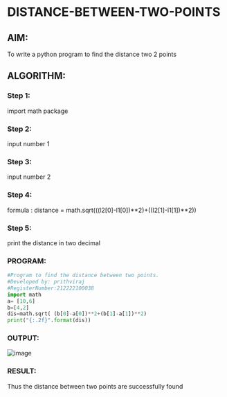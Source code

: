 # DISTANCE-BETWEEN-TWO-POINTS

## AIM:
To write a python program to find the distance two 2 points
## ALGORITHM:
### Step 1: 
import math package
### Step 2: 
input number 1
### Step 3: 
input number 2
### Step 4: 
formula : distance = math.sqrt(((l2[0]-l1[0])**2)+((l2[1]-l1[1])**2))
### Step 5: 
print the distance in two decimal
### PROGRAM:
```python
#Program to find the distance between two points.
#Developed by: prithviraj
#RegisterNumber:212222100038
import math
a= [10,6]
b=[4,2]
dis=math.sqrt( (b[0]-a[0])**2+(b[1]-a[1])**2)
print("{:.2f}".format(dis))
```


### OUTPUT:
![image](https://github.com/user-attachments/assets/a59df4db-4693-41ac-93b8-10bd953ea885)




### RESULT:
Thus the distance between two points are successfully found
